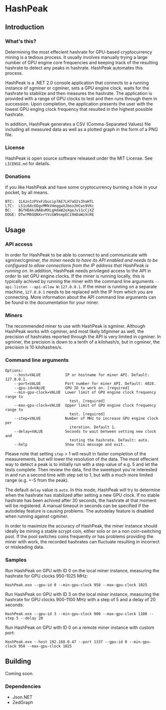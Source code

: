 ﻿# HashPeak

## Introduction

### What's this?

Determining the most effecient hashrate for GPU-based cryptocurrency mining is a tedious process. It usually involves manually trying a large number of GPU engine core frequencies and keeping track of the resulting hashrate to detect any peaks in hashrate. HashPeak automates this process.

HashPeak is a .NET 2.0 console application that connects to a running instance of sgminer or cgminer, sets a GPU engine clock, waits for the hashrate to stabilize and then measures the hashrate. The application is provided with a range of GPU clocks to test and then runs through them in succession. Upon completion, the application presents the user with the lowest GPU enging clock frequency that resulted in the highest possible hashrate.

In addition, HashPeak generates a CSV (Comma-Separated Values) file including all measured data as well as a plotted graph in the form of a PNG file.

### License

HashPeak is open source software released under the MIT License. See `LICENSE.md` for details.

### Donations

If you like HashPeak and have some cryptocurrency burning a hole in your pocket, by all means.

```
BTC:  1L6zn1zPVxFzbucip7AE7LH7aU2s3haHTL
LTC:  LS1c68c6DgvMMkV4mqgwXJboo2HCws9VKc
BC:   BGfHDAkiNA8uMXLgHdaW2oXqeJv11cCjXZ
DOGE: DTwrM6GQNXvrtVcGW9smpEC19mDaWzXcRE
```

## Usage

### API access

In order for HashPeak to be able to connect to and communicate with sgminer/cgminer, *the miner needs to have its API enabled and needs to be configured to allow connections from the IP address that HashPeak is running on*. In addition, HashPeak needs privileged access to the API in order to set GPU engine clocks. If the miner is running locally, this is typically achived by running the miner with the command line arguments `--api-listen --api-allow W:127.0.0.1`. If the miner is running on a separate machine, `127.0.0.1` needs to be replaced with the IP from which you are connecting. More information about the API command line arguments can be found in the documentation for your miner.

### Miners

The recommended miner to use with HashPeak is sgminer. Although HashPeak works with cgminer, and most likely bfgminer as well, the precision of hashrates reported through the API is very limited in cgminer. In sgminer, the precision is down to a tenth of a kilohash/s, but in cgminer, the precision is 10 kilohashes/s.

### Command line arguments

    Options:
        --host=VALUE           IP or hostname for miner API. Default: 127.0.0.1.
        --port=VALUE           Port number for miner API. Default: 4028.
        --gpu-id=VALUE         GPU ID to work on. [required]
        --min-gpu-clock=VALUE  Lower limit of GPU engine clock frequency range to
                                 test. [required]
        --max-gpu-clock=VALUE  Upper limit of GPU engine clock frequency range to
                                 test. [required]
        --step=VALUE           Number of MHz to increase GPU engine clock per
                                 iteration. Default 1.
        --delay=VALUE          Seconds to wait between setting new clock and
                                 testing the hashrate. Default: auto.
        --help                 Show this message and exit.

Please note that setting `step` > 1 will result in faster completion of the measurements, but will lower the resolution of the data. The most effecient way to detect a peak is to initially run with a step value of e.g. 5 and let the tests complete. Then review the data, find the sweetspot you're interested in and run a second time with step set to 1, but with a much more limited range (e.g. +-5 from the peak).

The default `delay` value is `auto`. In this mode, HashPeak will try to determine when the hashrate has stabilized after setting a new GPU clock. If no stable hashrate has been achived after 30 seconds, the hashrate at that moment will be registered. A manual timeout in seconds can be specified if the autodelay feature is causing problems. The autodelay feature is disabled when running against cgminer.

In order to maximize the accuracy of HashPeak, the miner instance should ideally be mining a stable scrypt coin, either solo or on a non coin-switching pool. If the pool switches coins frequently or has problems providing the miner with work, the recorded hashrates can fluctuate resulting in incorrect or misleading data.

### Samples

Run HashPeak on GPU with ID 0 on the local miner instance, measuring the hashrate for GPU clocks 950-1025 MHz:

```
HashPeak.exe --gpu-id 0 --min-gpu-clock 950 --max-gpu-clock 1025
```

Run HashPeak on GPU with ID 3 on the local miner instance, measuring the hashrate for GPU clocks 900-1100 MHz with a step of 5 and a delay of 20 seconds:

```
HashPeak.exe --gpu-id 3 --min-gpu-clock 900 --max-gpu-clock 1100 --step 5 --delay 20
```

Run HashPeak on GPU with ID 0 on a remote miner instance with custom port:

```
HashPeak.exe --host 192.168.0.47 --port 1337 --gpu-id 0 --min-gpu-clock 950 --max-gpu-clock 1025
```

## Building

Coming soon.

### Dependencies

- Json.NET
- ZedGraph
